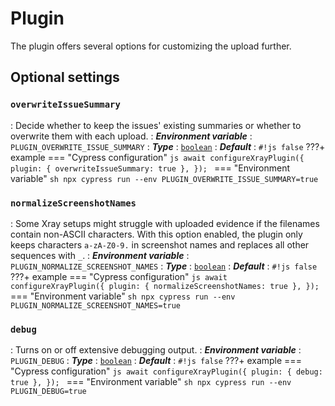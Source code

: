 # Plugin

The plugin offers several options for customizing the upload further.

## Optional settings

### `overwriteIssueSummary`
: Decide whether to keep the issues' existing summaries or whether to overwrite them with each upload.
: ***Environment variable***
    : `PLUGIN_OVERWRITE_ISSUE_SUMMARY`
: ***Type***
    : [`boolean`](types.md#boolean)
: ***Default***
    : `#!js false`
???+ example
    === "Cypress configuration"
        ```js
        await configureXrayPlugin({
            plugin: {
                overwriteIssueSummary: true
            },
        });
        ```
    === "Environment variable"
        ```sh
        npx cypress run --env PLUGIN_OVERWRITE_ISSUE_SUMMARY=true
        ```

### `normalizeScreenshotNames`
: Some Xray setups might struggle with uploaded evidence if the filenames contain non-ASCII characters.
    With this option enabled, the plugin only keeps characters `a-zA-Z0-9.` in screenshot names and replaces all other sequences with `_`.
: ***Environment variable***
    : `PLUGIN_NORMALIZE_SCREENSHOT_NAMES`
: ***Type***
    : [`boolean`](types.md#boolean)
: ***Default***
    : `#!js false`
???+ example
    === "Cypress configuration"
        ```js
        await configureXrayPlugin({
            plugin: {
                normalizeScreenshotNames: true
            },
        });
        ```
    === "Environment variable"
        ```sh
        npx cypress run --env PLUGIN_NORMALIZE_SCREENSHOT_NAMES=true
        ```

### `debug`
: Turns on or off extensive debugging output.
: ***Environment variable***
    : `PLUGIN_DEBUG`
: ***Type***
    : [`boolean`](types.md#boolean)
: ***Default***
    : `#!js false`
???+ example
    === "Cypress configuration"
        ```js
        await configureXrayPlugin({
            plugin: {
                debug: true
            },
        });
        ```
    === "Environment variable"
        ```sh
        npx cypress run --env PLUGIN_DEBUG=true
        ```
